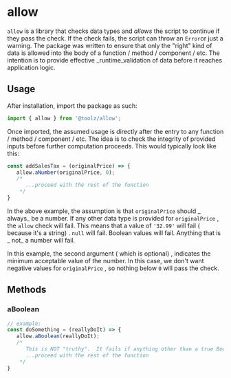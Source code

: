 # allow

`allow`
is a library that checks data types and _allows_ the script to continue if they pass the check. If the check fails, the script can throw an `Error`or just a warning. The package was written to ensure that only the "right" kind of data is allowed into the body of a function / method / component / etc. The intention is to provide effective _runtime_validation of data before it reaches application logic.

## Usage

After
installation,
import
the
package
as
such:

```javascript
import { allow } from '@toolz/allow';
```

Once
imported,
the
assumed
usage
is
directly
after
the
entry
to
any
function
/
method
/
component
/
etc.
The
idea
is
to
check
the
integrity
of
provided
inputs
before
further
computation
proceeds.
This
would
typically
look
like
this:

```javascript
const addSalesTax = (originalPrice) => {
   allow.aNumber(originalPrice, 0);
   /*
      ...proceed with the rest of the function
    */
}
```

In
the
above
example,
the
assumption
is
that `originalPrice`
should _
always_
be
a
number.
If
any
other
data
type
is
provided
for `originalPrice`
,
the `allow`
check
will
fail.
This
means
that
a
value
of `'32.99'`
will
fail (
because
it's
a
string)
.  `null`
will
fail.
Boolean
values
will
fail.
Anything
that
is _
not_
a
number
will
fail.

In
this
example,
the
second
argument (
which
is
optional)
,
indicates
the
minimum
acceptable
value
of
the
number.
In
this
case,
we
don't
want
negative
values
for `originalPrice`
,
so
nothing
below `0`
will
pass
the
check.

## Methods

### aBoolean

```javascript
// example:
const doSomething = (reallyDoIt) => {
   allow.aBoolean(reallyDoIt);
   /*
      This is NOT "truthy".  It fails if anything other than a true Boolean is provided.  This means that it fails on 'TRUE'/'FALSE' (because they're strings), on 1/0 (because they're numbers), or any other value that is not a pure TRUE/FALSE
      ...proceed with the rest of the function
    */
}
```
